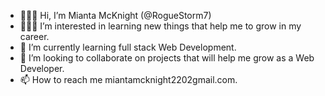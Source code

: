 - 🙋🏿‍♀️ Hi, I’m Mianta McKnight (@RogueStorm7)
- 👩🏿‍💻 I’m interested in learning new things that help me to grow in my career.
- 🌱 I’m currently learning full stack Web Development.
- 💞️ I’m looking to collaborate on projects that will help me grow as a Web Developer.
- 📫 How to reach me miantamcknight2202gmail.com.

<!---
RogueStorm7/RogueStorm7 is a ✨ special ✨ repository because its `README.md` (this file) appears on your GitHub profile.
You can click the Preview link to take a look at your changes.

